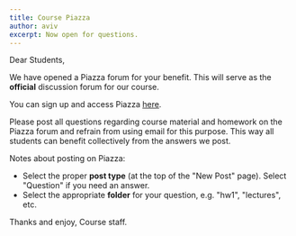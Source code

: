 ```yaml
---
title: Course Piazza
author: aviv
excerpt: Now open for questions.
---
```


Dear Students,

We have opened a Piazza forum for your benefit.
This will serve as the **official** discussion forum for our course.

You can sign up and access Piazza
[here](https://piazza.com/technion.ac.il/spring2020/236781/home).

Please post all questions regarding course material and homework on the Piazza
forum and refrain from using email for this purpose.
This way all students can benefit collectively from the answers we post.

Notes about posting on Piazza:
- Select the proper **post type** (at the top of the "New Post" page).
  Select "Question" if you need an answer.
- Select the appropriate **folder** for your question, e.g. "hw1", "lectures",
  etc.


Thanks and enjoy,
Course staff.

